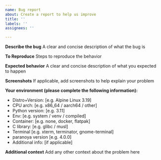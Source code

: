 ```yaml
---
name: Bug report
about: Create a report to help us improve
title: ''
labels: ''
assignees: ''

---
```


**Describe the bug**
A clear and concise description of what the bug is

**To Reproduce**
Steps to reproduce the behavior

**Expected behavior**
A clear and concise description of what you expected to happen

**Screenshots**
If applicable, add screenshots to help explain your problem

**Your environment (please complete the following information):**
 - Distro+Version: [e.g. Alpine Linux 3.19]
 - CPU arch: [e.g. x86_64 / aarch64 / other]
 - Python version: [e.g. 3.11]
 - Env: [e.g. system / venv / compiled]
 - Container: [e.g. none, docker, flatpak]
 - C library: [e.g. glibc / musl]
 - Terminal [e.g. xterm, terminator, gnome-terminal]
 - paranoya version [e.g. 4.0.0]
 - Additional info: [if applicable]

**Additional context**
Add any other context about the problem here
